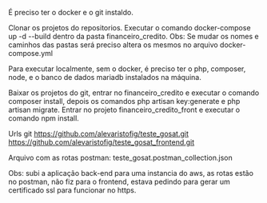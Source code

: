 É preciso ter o docker e o git instaldo.

Clonar os projetos do repositorios.
Executar o comando docker-compose up -d --build dentro da pasta financeiro_credito.
Obs: Se mudar os nomes e caminhos das pastas será preciso altera os mesmos no arquivo docker-compose.yml

Para executar localmente, sem o docker, é preciso ter o php, composer, node, e o banco de dados mariadb instalados na máquina.

Baixar os projetos do git, entrar no financeiro_credito e executar o comando composer install, depois os comandos 
php artisan key:generate e php artisan migrate.
Entrar no projeto financeiro_credito_front e executar o comando npm install.

Urls git
https://github.com/alevaristofig/teste_gosat.git
https://github.com/alevaristofig/teste_gosat_frontend.git

Arquivo com as rotas postman: teste_gosat.postman_collection.json

Obs: subi a aplicação back-end para uma instancia do aws, as rotas estão no postman, não fiz para o frontend,
estava pedindo para gerar um certificado ssl para funcionar no https.
